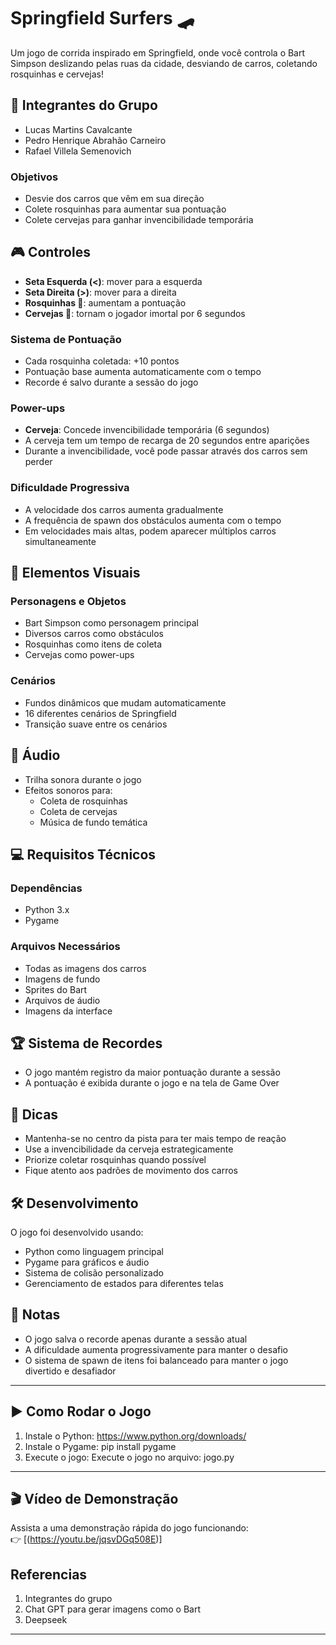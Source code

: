 # Springfield Surfers 🛹

Um jogo de corrida inspirado em Springfield, onde você controla o Bart Simpson deslizando pelas ruas da cidade, desviando de carros, coletando rosquinhas e cervejas!

## 👥 Integrantes do Grupo

- Lucas Martins Cavalcante
- Pedro Henrique Abrahão Carneiro
- Rafael Villela Semenovich

### Objetivos
- Desvie dos carros que vêm em sua direção
- Colete rosquinhas para aumentar sua pontuação
- Colete cervejas para ganhar invencibilidade temporária


## 🎮 Controles

- **Seta Esquerda (<)**: mover para a esquerda  
- **Seta Direita (>)**: mover para a direita  
- **Rosquinhas 🍩**: aumentam a pontuação  
- **Cervejas 🍺**: tornam o jogador imortal por 6 segundos

### Sistema de Pontuação
- Cada rosquinha coletada: +10 pontos
- Pontuação base aumenta automaticamente com o tempo
- Recorde é salvo durante a sessão do jogo

### Power-ups
- **Cerveja**: Concede invencibilidade temporária (6 segundos)
- A cerveja tem um tempo de recarga de 20 segundos entre aparições
- Durante a invencibilidade, você pode passar através dos carros sem perder

### Dificuldade Progressiva
- A velocidade dos carros aumenta gradualmente
- A frequência de spawn dos obstáculos aumenta com o tempo
- Em velocidades mais altas, podem aparecer múltiplos carros simultaneamente

## 🎨 Elementos Visuais

### Personagens e Objetos
- Bart Simpson como personagem principal
- Diversos carros como obstáculos
- Rosquinhas como itens de coleta
- Cervejas como power-ups

### Cenários
- Fundos dinâmicos que mudam automaticamente
- 16 diferentes cenários de Springfield
- Transição suave entre os cenários

## 🎵 Áudio
- Trilha sonora durante o jogo
- Efeitos sonoros para:
  - Coleta de rosquinhas
  - Coleta de cervejas
  - Música de fundo temática

## 💻 Requisitos Técnicos

### Dependências
- Python 3.x
- Pygame

### Arquivos Necessários
- Todas as imagens dos carros
- Imagens de fundo
- Sprites do Bart
- Arquivos de áudio
- Imagens da interface

## 🏆 Sistema de Recordes
- O jogo mantém registro da maior pontuação durante a sessão
- A pontuação é exibida durante o jogo e na tela de Game Over

## 🎯 Dicas
- Mantenha-se no centro da pista para ter mais tempo de reação
- Use a invencibilidade da cerveja estrategicamente
- Priorize coletar rosquinhas quando possível
- Fique atento aos padrões de movimento dos carros

## 🛠️ Desenvolvimento
O jogo foi desenvolvido usando:
- Python como linguagem principal
- Pygame para gráficos e áudio
- Sistema de colisão personalizado
- Gerenciamento de estados para diferentes telas

## 📝 Notas
- O jogo salva o recorde apenas durante a sessão atual
- A dificuldade aumenta progressivamente para manter o desafio
- O sistema de spawn de itens foi balanceado para manter o jogo divertido e desafiador

---

## ▶️ Como Rodar o Jogo

1. Instale o Python: https://www.python.org/downloads/
2. Instale o Pygame:
   pip install pygame
3. Execute o jogo:
   Execute o jogo no arquivo: jogo.py

---

## 🎬 Vídeo de Demonstração

Assista a uma demonstração rápida do jogo funcionando:  
👉 [(https://youtu.be/jqsvDGq508E)]

## Referencias 

1. Integrantes do grupo
2. Chat GPT para gerar imagens como o Bart
3. Deepseek
---